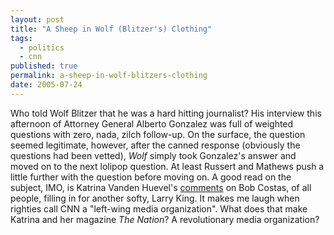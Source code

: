 ```yaml
---
layout: post
title: "A Sheep in Wolf (Blitzer's) Clothing"
tags:
  - politics
  - cnn
published: true
permalink: a-sheep-in-wolf-blitzers-clothing
date: 2005-07-24
---
```


Who told Wolf Blitzer that he was a hard hitting journalist?  His interview this afternoon of Attorney General Alberto Gonzalez was full of weighted questions with zero, nada, zilch follow-up.  On the surface, the question seemed legitimate, however, after the canned response (obviously the questions had been vetted), <em>Wolf</em> simply took Gonzalez's answer and moved on to the next lolipop question.  At least Russert and Mathews push a little further with the question before moving on.  A good read on the subject, IMO, is Katrina Vanden Huevel's <a href="http://www.thenation.com/blogs/edcut?bid=7&pid=4659">comments</a> on Bob Costas, of all people, filling in for another softy, Larry King.  It makes me laugh when righties call CNN a "left-wing media organization".  What does that make Katrina and her magazine <em>The Nation</em>?  A revolutionary media organization?
